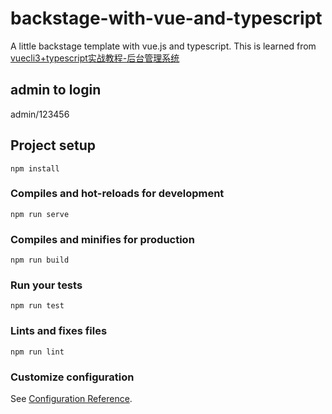 # backstage-with-vue-and-typescript
A little backstage template with vue.js and typescript.
This is learned from [vuecli3+typescript实战教程-后台管理系统]('https://www.udemy.com/course/draft/2479724/')

## admin to login
admin/123456
## Project setup
```
npm install
```

### Compiles and hot-reloads for development
```
npm run serve
```

### Compiles and minifies for production
```
npm run build
```

### Run your tests
```
npm run test
```

### Lints and fixes files
```
npm run lint
```

### Customize configuration
See [Configuration Reference](https://cli.vuejs.org/config/).
